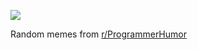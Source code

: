 ![](https://preview.redd.it/zupwqpygaand1.png?width=640&crop=smart&auto=webp&s=6a7cb36dede522833939da16c7d42623c88166a8)

 Random memes from [r/ProgrammerHumor](https://www.reddit.com/r/ProgrammerHumor/)
